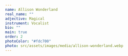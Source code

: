 ```yaml
---
name: Allison Wonderland
real_name: ""
adjective: Magical
instrument: Vocalist
bio: ""
main: true
order: 2
photoColor: "#fdc700"
photo: src/assets/images/media/allison-wonderland.webp
---
```

